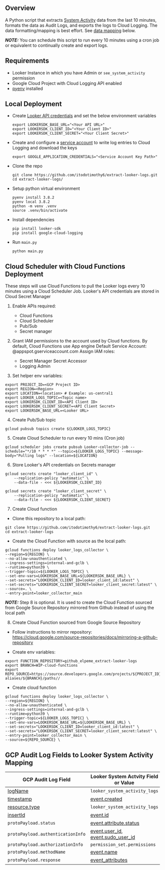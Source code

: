 ## Overview

A Python script that extracts [System Activity](https://docs.looker.com/admin-options/system-activity) data from the last 10 minutes, formats the data as Audit Logs, and exports the logs to Cloud Logging. The data formatting/mapping is best effort. See [data mapping](#gcp-audit-log-fields-to-looker-system-activity-mapping) below.

**_NOTE:_**  You can schedule this script to run every 10 minutes using a cron job or equivalent to continually create and export logs.

## Requirements
- Looker Instance in which you have Admin or `see_system_activity` permission
- Google Cloud Project with Cloud Logging API enabled
- [pyenv](https://github.com/pyenv/pyenv#installation) installed

## Local Deployment

- Create [Looker API credentials](https://docs.looker.com/reference/api-and-integration/api-auth) and set the below environment variables
  ```
  export LOOKERSDK_BASE_URL="<Your API URL>"
  export LOOKERSDK_CLIENT_ID="<Your Client ID>"
  export LOOKERSDK_CLIENT_SECRET="<Your Client Secret>"
  ```

- Create and configure a [service account](https://cloud.google.com/logging/docs/reference/libraries#setting_up_authentication) to write log entries to Cloud Logging and download the keys
  ```
  export GOOGLE_APPLICATION_CREDENTIALS="<Service Account Key Path>"
  ```

- Clone the repo
  ```
  git clone https://github.com/itodotimothy6/extract-looker-logs.git
  cd extract-looker-logs/
  ```
  
- Setup python virtual environment 
  ```
  pyenv install 3.8.2
  pyenv local 3.8.2
  python -m venv .venv
  source .venv/bin/activate
  ```

- Install dependencies 
  ```
  pip install looker-sdk
  pip install google-cloud-logging
  ```


- Run `main.py`
  ```
  python main.py
  ```


## Cloud Scheduler with Cloud Functions Deployment

These steps will use Cloud Functions to pull the Looker logs every 10 minutes using a Cloud Scheduler Job. 
Looker's API credentials are stored in Cloud Secret Manager

1. Enable APIs required:
   - Cloud Functions
   - Cloud Scheduler
   - Pub/Sub
   - Secret manager


2. Grant IAM permissions to the account used by Cloud functions. 
By default, Cloud Functions use App engine Default Service Account: <project-id>@appspot.gserviceaccount.com
Assign IAM roles:
   - Secret Manager Secret Accessor 
   - Logging Admin

3. Set helper env variables:
```
export PROJECT_ID=<GCP Project ID>
export REGION=<Region>
export LOCATION=<location> # Example: us-central1
export LOOKER_LOGS_TOPIC=<Topic name>
export LOOKERSDK_CLIENT_ID=<API Client ID>
export LOOKERSDK_CLIENT_SECRET=<API Client Secret>
export LOOKERSDK_BASE_URL=<Looker URL>
```

4. Create Pub/Sub topic
```
gcloud pubsub topics create ${LOOKER_LOGS_TOPIC}
```

5. Create Cloud Scheduler to run every 10 mins (Cron job)
```
gcloud scheduler jobs create pubsub Looker-collector-job --schedule="*/10 * * * *" --topic=${LOOKER_LOGS_TOPIC} --message-body="Pulling logs" --location=${LOCATION}
```

6. Store Looker's API credentials on Secrets manager

```
gcloud secrets create "looker_client_id" \
    --replication-policy "automatic" \
    --data-file - <<< ${LOOKERSDK_CLIENT_ID}

gcloud secrets create "looker_client_secret" \
    --replication-policy "automatic" \
    --data-file - <<< ${LOOKERSDK_CLIENT_SECRET}
```


7. Create Cloud function

- Clone this repository to a local path:

```
git clone https://github.com/itodotimothy6/extract-looker-logs.git
cd extract-looker-logs
```
- Create the Cloud Function with source as the local path:

```
gcloud functions deploy looker_logs_collector \
--region=${REGION} \
--no-allow-unauthenticated \
--ingress-settings=internal-and-gclb \
--runtime=python39 \
--trigger-topic=${LOOKER_LOGS_TOPIC} \
--set-env-vars=LOOKERSDK_BASE_URL=${LOOKERSDK_BASE_URL} \
--set-secrets="LOOKERSDK_CLIENT_ID=looker_client_id:latest" \
--set-secrets="LOOKERSDK_CLIENT_SECRET=looker_client_secret:latest" \
--source=. \
--entry-point=looker_collector_main
```





**_NOTE:_** Step 8 is optional. It is used to create the Cloud Function sourced from Google Source Repository mirrored from Github instead of using the local path

8. Create Cloud Function sourced from Google Source Repository

- Follow instructions to mirror repository:
  https://cloud.google.com/source-repositories/docs/mirroring-a-github-repository

- Create env variables:
```
export FUNCTION_REPOSITORY=github_elpeme_extract-looker-logs
export BRANCH=WIP-cloud-functions
export REPO_SOURCE=https://source.developers.google.com/projects/${PROJECT_ID}/repos/${FUNCTION_REPOSITORY}/moveable-aliases/${BRANCH}/paths//
```

- Create cloud function  
```
gcloud functions deploy looker_logs_collector \
--region=${REGION} \
--no-allow-unauthenticated \
--ingress-settings=internal-and-gclb \
--runtime=python39 \
--trigger-topic=${LOOKER_LOGS_TOPIC} \
--set-env-vars=LOOKERSDK_BASE_URL=${LOOKERSDK_BASE_URL} \
--set-secrets="LOOKERSDK_CLIENT_ID=looker_client_id:latest" \
--set-secrets="LOOKERSDK_CLIENT_SECRET=looker_client_secret:latest" \
--entry-point=looker_collector_main \
--source=${REPO_SOURCE} \
```

## GCP Audit Log Fields to Looker System Activity Mapping

| GCP Audit Log Field       | Looker System Actvity Field or Value|
| -----------               | -----------                 |
| [logName](https://cloud.google.com/logging/docs/reference/v2/rest/v2/LogEntry#:~:text=Fields-,logName,-string) | `looker_system_activity_logs` |
| [timestamp](https://cloud.google.com/logging/docs/reference/v2/rest/v2/LogEntry#:~:text=reported%20the%20error.-,timestamp,-string) | [event.created](https://docs.looker.com/admin-options/tutorials/events#:~:text=for%20example%2C%20create_dashboard-,created,-Date%20and%20time) |
| [resource.type](https://cloud.google.com/logging/docs/reference/v2/rest/v2/MonitoredResource#:~:text=Fields-,type,-string)  | `looker_system_activity_logs`  |
| [insertId](https://cloud.google.com/logging/docs/reference/v2/rest/v2/LogEntry#:~:text=is%20LogSeverity.DEFAULT.-,insertid,-string)  | [event.id](https://docs.looker.com/admin-options/tutorials/events#:~:text=Description-,id,-Unique%20numeric%20identifier)  |
| `protoPayload.status` | [event.attribute.status](https://docs.looker.com/admin-options/tutorials/events#:~:text=Trigger-,Attributes,-add_external_email_to_scheduled_task) |
| `protoPayload.authenticationInfo`  | [event.user_id](https://docs.looker.com/admin-options/tutorials/events#:~:text=of%20the%20event-,user_id,-Unique%20numeric%20ID), [event.sudo_user_id](https://docs.looker.com/admin-options/tutorials/events#:~:text=for%20example%2C%20dashboard-,sudo_user_id,-Unique%20numeric%20ID)  |
| `protoPayload.authorizationInfo`  | `permission_set.permissions`  |
| `protoPayload.methodName`  | [event.name](https://docs.looker.com/admin-options/tutorials/events#:~:text=triggered%20the%20event-,name,-Name%20of%20the) |
| `protoPayload.response` | [event_attributes](https://docs.looker.com/admin-options/tutorials/events#:~:text=Trigger-,Attributes,-add_external_email_to_scheduled_task) |
